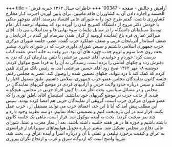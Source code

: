 +++
title = 'آرامش و چالش - صفحه - 00347'
+++
خاطرات سـال ۱۳۶۲ خیریه قرض الحسنه و اجاره دادن آن به کشاورزان فاقد ماشین، برای پایین آوردن اجـرت کـار مخارج کشاورزی داشت. گفتم طرح خود را به شورای عالی اقتصاد بفرستد. آقای منوچهر متکی با خودش دکتر مروج از دانشگاه کمبریج لندن را آورده بود که پیشنهاد ترجمه آثار امام توسط مسلمانان دانشگاه را در مقابل تبلیغات سوء بهایی ها و ضدانقلاب می داد. آقای میراکبر غفاری قره باغ [نماینده ارومیه از گران شدن سرسام آور گندم در آذربایجان و ضعف استاندار آذربایجان غربی و ضعف عملکرد حزب گفت. عصر، جلسه شورای مرکزی حزب جمهوری اسلامی داشتیم و سپس شورای داوری حزب که در شورای داوری بیشتر بحث روی خط سوم و لزوم جذب چهره های آن بود. دیر وقت به خانه آمدم. عفت کباب درست کرد؛ خوردم و خوابیدم. آقای حسین مرعشی با تلفن بیدارمان کرد که دزد به دفترش زده و چکهای امانتی را برده است، رسیدگی به آن را به فردا صبح موکول کردم. دوشنبه ۱۸ مهر ۱۳۶۲ صبح زود آقای حسین مرعشی آمد. به رئیس بانک مرکزی تلفن کردم که کمک کند تا دزد نتواند، چکهای تضمین شده را وصول کند. عصر به مجلس رفتم. جلسه کانون نمایندگان مجلس عضو حزب جمهوری اسلامی داشتیم. طبق معمول اخبار را گفتند و سپس درباره حدود ولایت حزبی و آزادیهای فردی در موضع گیریهای نمایندگان در مجلس و در مسائل سیاسی، بحث آغاز شد. تا کنون افراد حزبی در مجلس، هیچگونه قیدی از جانب حزب در موضع گیریهای خود نداشتند. استیضاح آقای ناطق نوری را که عضو شورای مرکزی حزب است، گروهی از نمایندگان حزبی هم امضا کرده بودند. سپس این مطلب پیش آمد که آیا تا این حد، اعضای حزب می توانند مستقل از ، حزب عمل بکنند. قرار شد در این باره بحث کنیم و تصمیمی اتخاذ نماییم. دو سه نظریه وجود دارد و چند نفر صحبت کردند. بحث به آینده موکول شد. قرار است، ماهی یک جلسه کانون داشته باشیم و حوزه ها در هر هفته جلسه داشته باشند. بعد از نماز مغرب و عشا، شورای عالی دفاع در مجلس تشکیل شد. بیشتر درباره تحویل هواپیماهای سوپراتاندار فرانسوی به عراق و کیفیت برخورد تبلیغی و عملی با آن و درباره اسرا و آینده عراق و... بحث شد. تقریباً واضح است که اردوگاه شرق و غرب و ارتجاع نگران پیروزی
